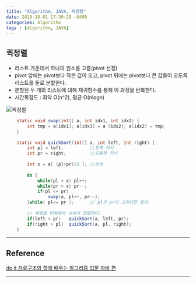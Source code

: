 ```yaml
---
title: "Algorithm, JAVA, 퀵정렬"
date: 2019-10-01 17:30:28 -0400
categories: Algorithm
tags : [Algorithm, JAVA]
---
```

## **퀵정렬**
- 리스트 가운데서 하나의 원소를 고름(pivot 선정)
- pivot 앞에는 pivot보다 작은 값이 오고, pivot 뒤에는 pivot보다 큰 값들이 오도록 리스트를 둘로 분할한다.
- 분할된 두 개의 리스트에 대해 재귀함수를 통해 이 과정을 반복한다.
- 시간복잡도 : 최악 O(n^2), 평균 O(nlogn)

![퀵정렬](https://user-images.githubusercontent.com/55946791/65944688-3c8db980-e46d-11e9-8cda-f306bab7ba80.JPG)
```java
	static void swap(int[] a, int idx1, int idx2) {
		int tmp = a[idx1]; a[idx1] = a [idx2]; a[idx2] = tmp;
	}
	
	static void quickSort(int[] a, int left, int right) {
		int pl = left;			//왼쪽 커서
		int pr = right;			//오른쪽 커서
		
		int x = a[ (pl+pr)/2 ];	//피벗
		
		do {
			while(pl < x) pl++;
			while(pr > x) pr--;
			if(pl <= pr)
				swap(a, pl++, pr--);
		}while( pl<= pr ); 		// pl과 pr이 교차되면 중지.
		
		// 배열을 반복해서 나눠서 정렬한다.
		if(left < pr)	quickSort(a, left, pr);
		if(right > pl)	quickSort(a, pl, right);
	}
```
---

## Reference 
[do it 자료구조와 함께 배우는 알고리즘 입문 자바 편](http://book.interpark.com/product/BookDisplay.do?_method=detail&sc.prdNo=283580014&gclid=Cj0KCQjw8svsBRDqARIsAHKVyqEKmI3030BpfA7WAFrW163sLmdXDpJxoT6Dex9SIQZkFdYVPZ7tz4QaAo95EALw_wc)


---
